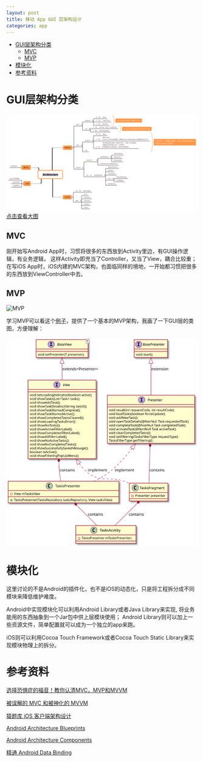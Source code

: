 ```yaml
---
layout: post
title: 移动 App GUI 层架构设计
categories: app
---
```


<!-- TOC -->

- [GUI层架构分类](#gui%E5%B1%82%E6%9E%B6%E6%9E%84%E5%88%86%E7%B1%BB)
    - [MVC](#mvc)
    - [MVP](#mvp)
- [模块化](#%E6%A8%A1%E5%9D%97%E5%8C%96)
- [参考资料](#%E5%8F%82%E8%80%83%E8%B5%84%E6%96%99)

<!-- /TOC -->

# GUI层架构分类

![App Architecture](/assets/images/2018/AppArchitecture.svg)
[点击查看大图](https://jiangguo27.github.io/assets/images/2018/AppArchitecture.svg)

## MVC

刚开始写Android App时，习惯将很多的东西放到Activity里边，有GUI操作逻辑，有业务逻辑，
这样Activity即充当了Controller，又当了View，耦合比较重；
在写iOS App时，iOS内建的MVC架构，也面临同样的境地，一开始都习惯把很多的东西放到ViewController中去。

## MVP

![MVP](https://upload.wikimedia.org/wikipedia/commons/d/dc/Model_View_Presenter_GUI_Design_Pattern.png)

学习MVP可以看这个[例子](https://github.com/googlesamples/android-architecture/tree/todo-mvp/)，提供了一个基本的MVP架构，我画了一下GUI层的类图，方便理解：

![MVP](/assets/images/2018/mvp.svg)

<!--
![Test PUML](http://www.plantuml.com/plantuml/png/JOqxhW8n303xTmguG0pRWAZsAYPhPOrY9_87hWz85A-QAKQQrGCjKlhVaRNst2Yj7_Q8wJS0mrTf77lUqydgq22DKeV0Wr5Rox5S_kclBJn0q8CCq9t2WGKREIodynNaESly3bVIxSCt)
-->

# 模块化

这里讨论的不是Android的插件化，也不是iOS的动态化，只是将工程拆分成不同模块来降低维护难度。

Android中实现模块化可以利用Android Library或者Java Library来实现, 将业务能用的东西抽象到一个Jar包中供上层模块使用；
Android Library则可以加上一些资源文件，简单配置就可以成为一个独立的app来跑。

iOS则可以利用Cocoa Touch Framework或者Cocoa Touch Static Library来实现模块物理上的拆分。

# 参考资料

[选择恐惧症的福音！教你认清MVC，MVP和MVVM](http://zjutkz.net/2016/04/13/%E9%80%89%E6%8B%A9%E6%81%90%E6%83%A7%E7%97%87%E7%9A%84%E7%A6%8F%E9%9F%B3%EF%BC%81%E6%95%99%E4%BD%A0%E8%AE%A4%E6%B8%85MVC%EF%BC%8CMVP%E5%92%8CMVVM/)

[被误解的 MVC 和被神化的 MVVM](https://mp.weixin.qq.com/s?__biz=MjM5NTIyNTUyMQ==&mid=407454565&idx=1&sn=f2c207e30f700219d5811371b34b8cf9&scene=21#wechat_redirect)

[猿题库 iOS 客户端架构设计](https://mp.weixin.qq.com/s?__biz=MjM5NTIyNTUyMQ==&mid=444322139&idx=1&sn=c7bef4d439f46ee539aa76d612023d43&scene=0#wechat_redirect)

[Android Architecture Blueprints](https://github.com/googlesamples/android-architecture)

[Android Architecture Components](https://developer.android.com/topic/libraries/architecture/index.html)

[精通 Android Data Binding](https://github.com/LyndonChin/MasteringAndroidDataBinding)
